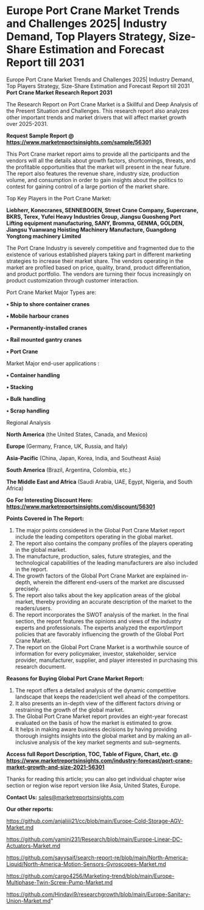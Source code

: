 # Europe Port Crane Market Trends and Challenges 2025| Industry Demand, Top Players Strategy, Size-Share Estimation and Forecast Report till 2031
Europe Port Crane Market Trends and Challenges 2025| Industry Demand, Top Players Strategy, Size-Share Estimation and Forecast Report till 2031
<strong>Port Crane Market Research Report 2031</strong>

The Research Report on Port Crane Market is a Skillful and Deep Analysis of the Present Situation and Challenges. This research report also analyzes other important trends and market drivers that will affect market growth over 2025-2031.

<strong>Request Sample Report @ <a href=https://www.marketreportsinsights.com/sample/56301>https://www.marketreportsinsights.com/sample/56301</a></strong>

This Port Crane market report aims to provide all the participants and the vendors will all the details about growth factors, shortcomings, threats, and the profitable opportunities that the market will present in the near future. The report also features the revenue share, industry size, production volume, and consumption in order to gain insights about the politics to contest for gaining control of a large portion of the market share.

Top Key Players in the Port Crane Market:

<strong>Liebherr, Konecranes, SENNEBOGEN, Street Crane Company, Supercrane, BKRS, Terex, Yufei Heavy Industries Group, Jiangsu Guosheng Port Lifting equipment manufacturing, SANY, Bromma, GENMA, GOLDEN, Jiangsu Yuanwang Hoisting Machinery Manufacture, Guangdong Yongtong machinery Limited</strong>

The Port Crane Industry is severely competitive and fragmented due to the existence of various established players taking part in different marketing strategies to increase their market share. The vendors operating in the market are profiled based on price, quality, brand, product differentiation, and product portfolio. The vendors are turning their focus increasingly on product customization through customer interaction.

Port Crane Market Major Types are:

<strong>• Ship to shore container cranes

• Mobile harbour cranes

• Permanently-installed cranes

• Rail mounted gantry cranes

• Port Crane</strong>

Market Major end-user applications :

<strong>• Container handling

• Stacking

• Bulk handling

• Scrap handling</strong>

Regional Analysis

</u><strong><b>North America</b></strong> (the United States, Canada, and Mexico)

<strong><b>Europe </b></strong>(Germany, France, UK, Russia, and Italy)

<strong><b>Asia-Pacific</b></strong> (China, Japan, Korea, India, and Southeast Asia)

<strong><b>South America</b></strong> (Brazil, Argentina, Colombia, etc.)

<strong><b>The Middle East and Africa</b></strong> (Saudi Arabia, UAE, Egypt, Nigeria, and South Africa)

<strong>Go For Interesting Discount Here: <a href=https://www.marketreportsinsights.com/discount/56301>https://www.marketreportsinsights.com/discount/56301</a></strong>

<strong>Points Covered in The Report:</strong>
<ol>
  <li>The major points considered in the Global Port Crane Market report include the leading competitors operating in the global market.</li>
  <li>The report also contains the company profiles of the players operating in the global market.</li>
  <li>The manufacture, production, sales, future strategies, and the technological capabilities of the leading manufacturers are also included in the report.</li>
  <li>The growth factors of the Global Port Crane Market are explained in-depth, wherein the different end-users of the market are discussed precisely.</li>
  <li>The report also talks about the key application areas of the global market, thereby providing an accurate description of the market to the readers/users.</li>
  <li>The report incorporates the SWOT analysis of the market. In the final section, the report features the opinions and views of the industry experts and professionals. The experts analyzed the export/import policies that are favorably influencing the growth of the Global Port Crane Market.</li>
  <li>The report on the Global Port Crane Market is a worthwhile source of information for every policymaker, investor, stakeholder, service provider, manufacturer, supplier, and player interested in purchasing this research document.</li>
</ol>
<strong>Reasons for Buying Global Port Crane Market Report:</strong>

<ol>
  <li>The report offers a detailed analysis of the dynamic competitive landscape that keeps the reader/client well ahead of the competitors.</li>
  <li>It also presents an in-depth view of the different factors driving or restraining the growth of the global market.</li>
  <li>The Global Port Crane Market report provides an eight-year forecast evaluated on the basis of how the market is estimated to grow.</li>
  <li>It helps in making aware business decisions by having providing thorough insights insights into the global market and by making an all-inclusive analysis of the key market segments and sub-segments.</li>
</ol>
<strong>Access full Report Description, TOC, Table of Figure, Chart, etc. @ <a href=https://www.marketreportsinsights.com/industry-forecast/port-crane-market-growth-and-size-2021-56301>https://www.marketreportsinsights.com/industry-forecast/port-crane-market-growth-and-size-2021-56301</a></strong>


Thanks for reading this article; you can also get individual chapter wise section or region wise report version like Asia, United States, Europe.

<strong>Contact Us:</strong>
sales@marketreportsinsights.com

<strong>Our other reports:</strong>

<a href=https://github.com/anjaliiii21/cc/blob/main/Europe-Cold-Storage-AGV-Market.md>https://github.com/anjaliiii21/cc/blob/main/Europe-Cold-Storage-AGV-Market.md</a>

<a href=https://github.com/yamini231/Research/blob/main/Europe-Linear-DC-Actuators-Market.md>https://github.com/yamini231/Research/blob/main/Europe-Linear-DC-Actuators-Market.md</a>

<a href=https://github.com/sayysaif/search-report-re/blob/main/North-America-Liquid/North-America-Motion-Sensors-Gyroscopes-Market.md>https://github.com/sayysaif/search-report-re/blob/main/North-America-Liquid/North-America-Motion-Sensors-Gyroscopes-Market.md</a>

<a href=https://github.com/cargo4256/Marketing-trend/blob/main/Europe-Multiphase-Twin-Screw-Pump-Market.md>https://github.com/cargo4256/Marketing-trend/blob/main/Europe-Multiphase-Twin-Screw-Pump-Market.md</a>

<a href=https://github.com/Hindavi9/researchgrowth/blob/main/Europe-Sanitary-Union-Market.md>https://github.com/Hindavi9/researchgrowth/blob/main/Europe-Sanitary-Union-Market.md</a>"

